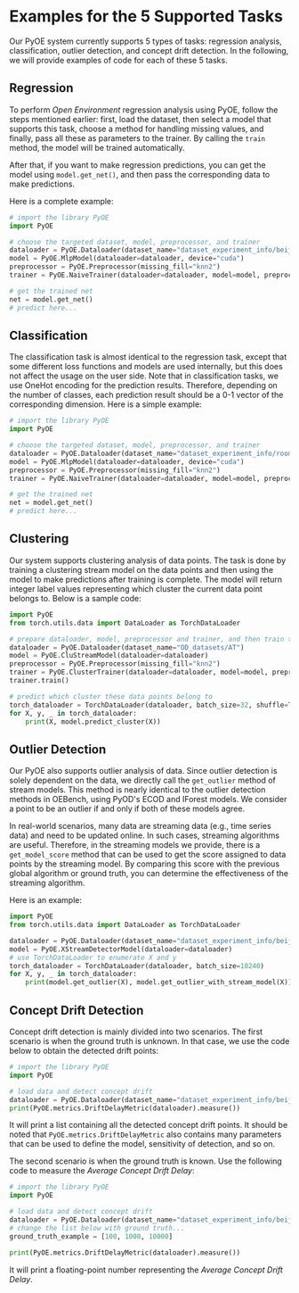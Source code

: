 # Examples for the 5 Supported Tasks

Our PyOE system currently supports 5 types of tasks: regression analysis, classification, outlier detection, and concept drift detection. In the following, we will provide examples of code for each of these 5 tasks.

## Regression

To perform *Open Environment* regression analysis using PyOE, follow the steps mentioned earlier: first, load the dataset, then select a model that supports this task, choose a method for handling missing values, and finally, pass all these as parameters to the trainer. By calling the ```train``` method, the model will be trained automatically.

After that, if you want to make regression predictions, you can get the model using ```model.get_net()```, and then pass the corresponding data to make predictions.

Here is a complete example:

```python
# import the library PyOE
import PyOE

# choose the targeted dataset, model, preprocessor, and trainer
dataloader = PyOE.Dataloader(dataset_name="dataset_experiment_info/beijingPM2.5")
model = PyOE.MlpModel(dataloader=dataloader, device="cuda")
preprocessor = PyOE.Preprocessor(missing_fill="knn2")
trainer = PyOE.NaiveTrainer(dataloader=dataloader, model=model, preprocessor=preprocessor, epochs=16)

# get the trained net
net = model.get_net()
# predict here...
```

## Classification

The classification task is almost identical to the regression task, except that some different loss functions and models are used internally, but this does not affect the usage on the user side. Note that in classification tasks, we use OneHot encoding for the prediction results. Therefore, depending on the number of classes, each prediction result should be a 0-1 vector of the corresponding dimension. Here is a simple example:

```python
# import the library PyOE
import PyOE

# choose the targeted dataset, model, preprocessor, and trainer
dataloader = PyOE.Dataloader(dataset_name="dataset_experiment_info/room_occupancy")
model = PyOE.MlpModel(dataloader=dataloader, device="cuda")
preprocessor = PyOE.Preprocessor(missing_fill="knn2")
trainer = PyOE.NaiveTrainer(dataloader=dataloader, model=model, preprocessor=preprocessor, epochs=1024)

# get the trained net
net = model.get_net()
# predict here...
```

## Clustering

Our system supports clustering analysis of data points. The task is done by training a clustering stream model on the data points and then using the model to make predictions after training is complete. The model will return integer label values representing which cluster the current data point belongs to. Below is a sample code:

```python
import PyOE
from torch.utils.data import DataLoader as TorchDataLoader

# prepare dataloader, model, preprocessor and trainer, and then train the model
dataloader = PyOE.Dataloader(dataset_name="OD_datasets/AT")
model = PyOE.CluStreamModel(dataloader=dataloader)
preprocessor = PyOE.Preprocessor(missing_fill="knn2")
trainer = PyOE.ClusterTrainer(dataloader=dataloader, model=model, preprocessor=preprocessor, epochs=16)
trainer.train()

# predict which cluster these data points belong to
torch_dataloader = TorchDataLoader(dataloader, batch_size=32, shuffle=True)
for X, y, _ in torch_dataloader:
    print(X, model.predict_cluster(X))
```

## Outlier Detection

Our PyOE also supports outlier analysis of data. Since outlier detection is solely dependent on the data, we directly call the ```get_outlier``` method of stream models. This method is nearly identical to the outlier detection methods in OEBench, using PyOD's ECOD and IForest models. We consider a point to be an outlier if and only if both of these models agree.

In real-world scenarios, many data are streaming data (e.g., time series data) and need to be updated online. In such cases, streaming algorithms are useful. Therefore, in the streaming models we provide, there is a ```get_model_score``` method that can be used to get the score assigned to data points by the streaming model. By comparing this score with the previous global algorithm or ground truth, you can determine the effectiveness of the streaming algorithm.

Here is an example:

```python
import PyOE
from torch.utils.data import DataLoader as TorchDataLoader

dataloader = PyOE.Dataloader(dataset_name="dataset_experiment_info/beijingPM2.5")
model = PyOE.XStreamDetectorModel(dataloader=dataloader)
# use TorchDataLoader to enumerate X and y
torch_dataloader = TorchDataLoader(dataloader, batch_size=10240)
for X, y, _ in torch_dataloader:
    print(model.get_outlier(X), model.get_outlier_with_stream_model(X))
```

## Concept Drift Detection

Concept drift detection is mainly divided into two scenarios. The first scenario is when the ground truth is unknown. In that case, we use the code below to obtain the detected drift points:

```python
# import the library PyOE
import PyOE

# load data and detect concept drift
dataloader = PyOE.Dataloader(dataset_name="dataset_experiment_info/beijingPM2.5")
print(PyOE.metrics.DriftDelayMetric(dataloader).measure())
```

It will print a list containing all the detected concept drift points. It should be noted that ```PyOE.metrics.DriftDelayMetric``` also contains many parameters that can be used to define the model, sensitivity of detection, and so on.

The second scenario is when the ground truth is known. Use the following code to measure the *Average Concept Drift Delay*:

```python
# import the library PyOE
import PyOE

# load data and detect concept drift
dataloader = PyOE.Dataloader(dataset_name="dataset_experiment_info/beijingPM2.5")
# change the list below with ground truth...
ground_truth_example = [100, 1000, 10000]

print(PyOE.metrics.DriftDelayMetric(dataloader).measure())
```

It will print a floating-point number representing the *Average Concept Drift Delay*.
